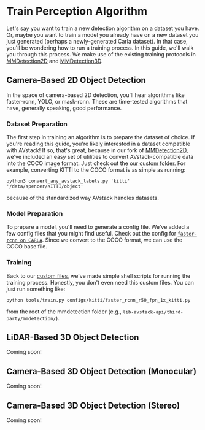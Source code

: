 # Train Perception Algorithm

Let's say you want to train a new detection algorithm on a dataset you have. Or, maybe you want to train a model you already have on a new dataset you just generated (perhaps a newly-generated Carla dataset). In that case, you'll be wondering how to run a training process. In this guide, we'll walk you through this process. We make use of the existing training protocols in [MMDetection2D][mmdet-2d] and [MMDetection3D][mmdet-3d].

## Camera-Based 2D Object Detection

In the space of camera-based 2D detection, you'll hear algorithms like faster-rcnn, YOLO, or mask-rcnn. These are time-tested algorithms that have, generally speaking, good performance.

### Dataset Preparation
The first step in training an algorithm is to prepare the dataset of choice. If you're reading this guide, you're likely interested in a dataset compatible with AVstack! If so, that's great, because in our fork of [MMDetection2D][mmdet-2d], we've included an easy set of utilities to convert AVstack-compatible data into the COCO image format. Just check out the [our custom folder][custom-folder]. For example, converting KITTI to the COCO format is as simple as running:
```
python3 convert_any_avstack_labels.py 'kitti' '/data/spencer/KITTI/object'
```
because of the standardized way AVstack handles datasets.

### Model Preparation
To prepare a model, you'll need to generate a config file. We've added a few config files that you might find useful. Check out the config for [`faster-rcnn on CARLA`][faster-rcnn-carla]. Since we convert to the COCO format, we can use the COCO base file.

### Training
Back to our [custom files][custom-folder], we've made simple shell scripts for running the training process. Honestly, you don't even need this custom files. You can just run something like:
```
python tools/train.py configs/kitti/faster_rcnn_r50_fpn_1x_kitti.py
```
from the root of the mmdetection folder (e.g., `lib-avstack-api/third-party/mmdetection/`). 


## LiDAR-Based 3D Object Detection

Coming soon!

## Camera-Based 3D Object Detection (Monocular)

Coming soon!

## Camera-Based 3D Object Detection (Stereo)

Coming soon!


[mmdet-2d]: https://github.com/avstack-lab/mmdetection
[mmdet-3d]: https://github.com/avstack-lab/mmdetection3d
[custom-folder]: https://github.com/avstack-lab/mmdetection/tree/mod-v1/CUSTOM
[faster-rcnn-carla]: https://github.com/avstack-lab/mmdetection/blob/mod-v1/configs/carla/faster_rcnn_r50_fpn_1x_carla.py